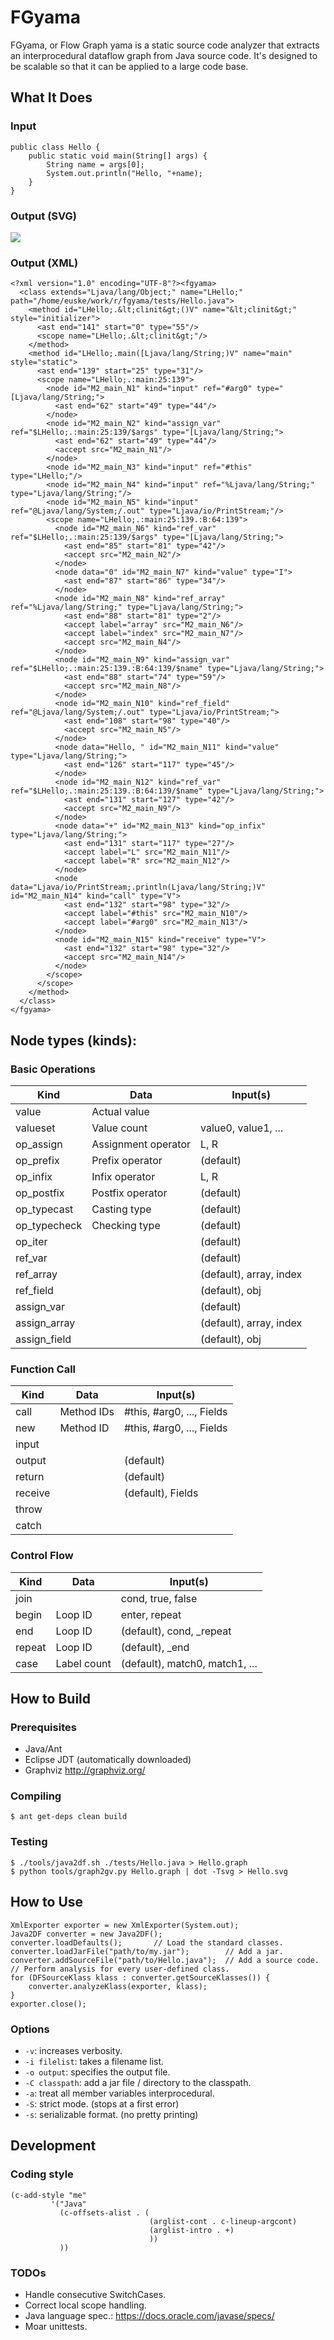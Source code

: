 # FGyama

FGyama, or Flow Graph yama is a static source code analyzer
that extracts an interprocedural dataflow graph from
Java source code. It's designed to be scalable so that
it can be applied to a large code base.


## What It Does

### Input

    public class Hello {
        public static void main(String[] args) {
            String name = args[0];
            System.out.println("Hello, "+name);
        }
    }

### Output (SVG)

<img src="docs/img/Hello.svg">

### Output (XML)

    <?xml version="1.0" encoding="UTF-8"?><fgyama>
      <class extends="Ljava/lang/Object;" name="LHello;" path="/home/euske/work/r/fgyama/tests/Hello.java">
        <method id="LHello;.&lt;clinit&gt;()V" name="&lt;clinit&gt;" style="initializer">
          <ast end="141" start="0" type="55"/>
          <scope name="LHello;.&lt;clinit&gt;"/>
        </method>
        <method id="LHello;.main([Ljava/lang/String;)V" name="main" style="static">
          <ast end="139" start="25" type="31"/>
          <scope name="LHello;.:main:25:139">
            <node id="M2_main_N1" kind="input" ref="#arg0" type="[Ljava/lang/String;">
              <ast end="62" start="49" type="44"/>
            </node>
            <node id="M2_main_N2" kind="assign_var" ref="$LHello;.:main:25:139/$args" type="[Ljava/lang/String;">
              <ast end="62" start="49" type="44"/>
              <accept src="M2_main_N1"/>
            </node>
            <node id="M2_main_N3" kind="input" ref="#this" type="LHello;"/>
            <node id="M2_main_N4" kind="input" ref="%Ljava/lang/String;" type="Ljava/lang/String;"/>
            <node id="M2_main_N5" kind="input" ref="@Ljava/lang/System;/.out" type="Ljava/io/PrintStream;"/>
            <scope name="LHello;.:main:25:139.:B:64:139">
              <node id="M2_main_N6" kind="ref_var" ref="$LHello;.:main:25:139/$args" type="[Ljava/lang/String;">
                <ast end="85" start="81" type="42"/>
                <accept src="M2_main_N2"/>
              </node>
              <node data="0" id="M2_main_N7" kind="value" type="I">
                <ast end="87" start="86" type="34"/>
              </node>
              <node id="M2_main_N8" kind="ref_array" ref="%Ljava/lang/String;" type="Ljava/lang/String;">
                <ast end="88" start="81" type="2"/>
                <accept label="array" src="M2_main_N6"/>
                <accept label="index" src="M2_main_N7"/>
                <accept src="M2_main_N4"/>
              </node>
              <node id="M2_main_N9" kind="assign_var" ref="$LHello;.:main:25:139.:B:64:139/$name" type="Ljava/lang/String;">
                <ast end="88" start="74" type="59"/>
                <accept src="M2_main_N8"/>
              </node>
              <node id="M2_main_N10" kind="ref_field" ref="@Ljava/lang/System;/.out" type="Ljava/io/PrintStream;">
                <ast end="108" start="98" type="40"/>
                <accept src="M2_main_N5"/>
              </node>
              <node data="Hello, " id="M2_main_N11" kind="value" type="Ljava/lang/String;">
                <ast end="126" start="117" type="45"/>
              </node>
              <node id="M2_main_N12" kind="ref_var" ref="$LHello;.:main:25:139.:B:64:139/$name" type="Ljava/lang/String;">
                <ast end="131" start="127" type="42"/>
                <accept src="M2_main_N9"/>
              </node>
              <node data="+" id="M2_main_N13" kind="op_infix" type="Ljava/lang/String;">
                <ast end="131" start="117" type="27"/>
                <accept label="L" src="M2_main_N11"/>
                <accept label="R" src="M2_main_N12"/>
              </node>
              <node data="Ljava/io/PrintStream;.println(Ljava/lang/String;)V" id="M2_main_N14" kind="call" type="V">
                <ast end="132" start="98" type="32"/>
                <accept label="#this" src="M2_main_N10"/>
                <accept label="#arg0" src="M2_main_N13"/>
              </node>
              <node id="M2_main_N15" kind="receive" type="V">
                <ast end="132" start="98" type="32"/>
                <accept src="M2_main_N14"/>
              </node>
            </scope>
          </scope>
        </method>
      </class>
    </fgyama>

## Node types (kinds):

### Basic Operations

| Kind         | Data                | Input(s)                       |
| ------------ | ------------------- | -------------------------------|
| value        | Actual value        |                                |
| valueset     | Value count         | value0, value1, ...            |
| op_assign    | Assignment operator | L, R                           |
| op_prefix    | Prefix operator     | (default)                      |
| op_infix     | Infix operator      | L, R                           |
| op_postfix   | Postfix operator    | (default)                      |
| op_typecast  | Casting type        | (default)                      |
| op_typecheck | Checking type       | (default)                      |
| op_iter      |                     | (default)                      |
| ref_var      |                     | (default)                      |
| ref_array    |                     | (default), array, index        |
| ref_field    |                     | (default), obj                 |
| assign_var   |                     | (default)                      |
| assign_array |                     | (default), array, index        |
| assign_field |                     | (default), obj                 |

### Function Call

| Kind         | Data                | Input(s)                       |
| ------------ | ------------------- | -------------------------------|
| call         | Method IDs          | #this, #arg0, ..., Fields      |
| new          | Method ID           | #this, #arg0, ..., Fields      |
| input        |                     |                                |
| output       |                     | (default)                      |
| return       |                     | (default)                      |
| receive      |                     | (default), Fields              |
| throw        |                     |                                |
| catch        |                     |                                |

### Control Flow

| Kind         | Data                | Input(s)                       |
| ------------ | ------------------- | -------------------------------|
| join         |                     | cond, true, false              |
| begin        | Loop ID             | enter, repeat                  |
| end          | Loop ID             | (default), cond, _repeat       |
| repeat       | Loop ID             | (default), _end                |
| case         | Label count         | (default), match0, match1, ... |


## How to Build

### Prerequisites

  * Java/Ant
  * Eclipse JDT (automatically downloaded)
  * Graphviz http://graphviz.org/

### Compiling

    $ ant get-deps clean build

### Testing

    $ ./tools/java2df.sh ./tests/Hello.java > Hello.graph
    $ python tools/graph2gv.py Hello.graph | dot -Tsvg > Hello.svg


## How to Use

    XmlExporter exporter = new XmlExporter(System.out);
    Java2DF converter = new Java2DF();
    converter.loadDefaults();       // Load the standard classes.
    converter.loadJarFile("path/to/my.jar");        // Add a jar.
    converter.addSourceFile("path/to/Hello.java");  // Add a source code.
    // Perform analysis for every user-defined class.
    for (DFSourceKlass klass : converter.getSourceKlasses()) {
        converter.analyzeKlass(exporter, klass);
    }
    exporter.close();

### Options

 * `-v`: increases verbosity.
 * `-i filelist`: takes a filename list.
 * `-o output`: specifies the output file.
 * `-C classpath`: add a jar file / directory to the classpath.
 * `-a`: treat all member variables interprocedural.
 * `-S`: strict mode. (stops at a first error)
 * `-s`: serializable format. (no pretty printing)


## Development

### Coding style

    (c-add-style "me"
             '("Java"
               (c-offsets-alist . (
                                   (arglist-cont . c-lineup-argcont)
                                   (arglist-intro . +)
                                   ))
               ))

### TODOs

  * Handle consecutive SwitchCases.
  * Correct local scope handling.
  * Java language spec.: https://docs.oracle.com/javase/specs/
  * Moar unittests.
